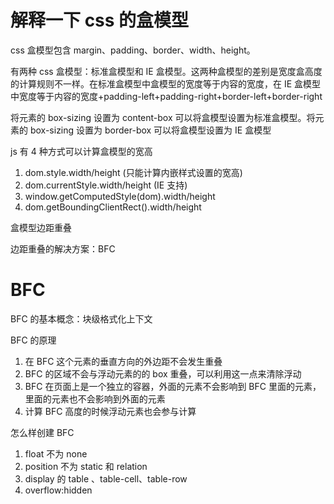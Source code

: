 # 解释一下 css 的盒模型

css 盒模型包含 margin、padding、border、width、height。

有两种 css 盒模型：标准盒模型和 IE 盒模型。这两种盒模型的差别是宽度盒高度的计算规则不一样。在标准盒模型中盒模型的宽度等于内容的宽度，在 IE 盒模型中宽度等于内容的宽度+padding-left+padding-right+border-left+border-right

将元素的 box-sizing 设置为 content-box 可以将盒模型设置为标准盒模型。将元素的 box-sizing 设置为 border-box 可以将盒模型设置为 IE 盒模型

js 有 4 种方式可以计算盒模型的宽高

1. dom.style.width/height (只能计算内嵌样式设置的宽高)
2. dom.currentStyle.width/height (IE 支持)
3. window.getComputedStyle(dom).width/height
4. dom.getBoundingClientRect().width/height

盒模型边距重叠

边距重叠的解决方案：BFC

# BFC

BFC 的基本概念：块级格式化上下文

BFC 的原理

1. 在 BFC 这个元素的垂直方向的外边距不会发生重叠
2. BFC 的区域不会与浮动元素的的 box 重叠，可以利用这一点来清除浮动
3. BFC 在页面上是一个独立的容器，外面的元素不会影响到 BFC 里面的元素，里面的元素也不会影响到外面的元素
4. 计算 BFC 高度的时候浮动元素也会参与计算

怎么样创建 BFC

1. float 不为 none
2. position 不为 static 和 relation
3. display 的 table 、table-cell、table-row
4. overflow:hidden
